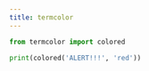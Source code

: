 ```yaml
---
title: termcolor
---
```


```python
from termcolor import colored

print(colored('ALERT!!!', 'red'))
```